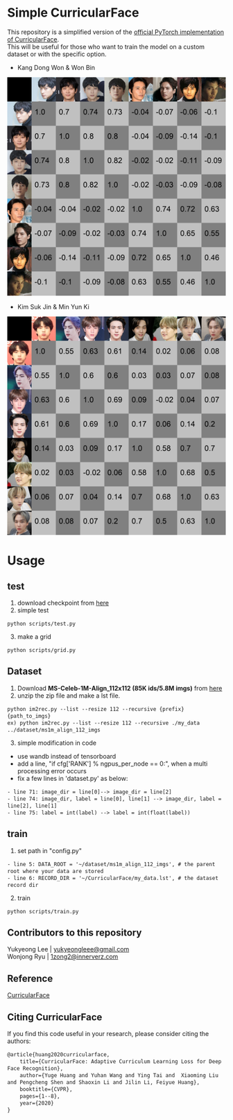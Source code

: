 # Simple CurricularFace 
This repository is a simplified version of the [official PyTorch implementation of CurricularFace](https://github.com/HuangYG123/CurricularFace).  
This will be useful for those who want to train the model on a custom dataset or with the specific option.  

- Kang Dong Won & Won Bin
<p align="center"><img src="assets/grids/grid_KDWB_192_IR101_ori.jpg" ></p>

- Kim Suk Jin & Min Yun Ki
<p align="center"><img src="assets/grids/grid_JINSUGA_192_IR101_ori.jpg" ></p>

# Usage
## test
1. download checkpoint from [here](https://github.com/HuangYG123/CurricularFace)
2. simple test
```
python scripts/test.py
```

3. make a grid
```
python scripts/grid.py
```

## Dataset
1. Download **MS-Celeb-1M-Align_112x112 (85K ids/5.8M imgs)** from [here](https://github.com/ZhaoJ9014/face.evoLVe#data-zoo)
2. unzip the zip file and make a lst file.
```
python im2rec.py --list --resize 112 --recursive {prefix} {path_to_imgs} 
ex) python im2rec.py --list --resize 112 --recursive ./my_data ../dataset/ms1m_align_112_imgs
```
3. simple modification in code
- use wandb instead of tensorboard
- add a line, "if cfg['RANK'] % ngpus_per_node == 0:", when a multi processing error occurs
- fix a few lines in 'dataset.py' as below:
```
- line 71: image_dir = line[0]--> image_dir = line[2]
- line 74: image_dir, label = line[0], line[1] --> image_dir, label = line[2], line[1]
- line 75: label = int(label) --> label = int(float(label))
```

## train 

1. set path in "config.py"
```
- line 5: DATA_ROOT = '~/dataset/ms1m_align_112_imgs', # the parent root where your data are stored
- line 6: RECORD_DIR = '~/CurricularFace/my_data.lst', # the dataset record dir
```

2. train
```
python scripts/train.py
```

## Contributors to this repository
Yukyeong Lee | yukyeongleee@gmail.com  
Wonjong Ryu | 1zong2@innerverz.com  

## Reference
[CurricularFace](https://github.com/HuangYG123/CurricularFace)

## Citing CurricularFace
If you find this code useful in your research, please consider citing the authors:
```
@article{huang2020curricularface,
	title={CurricularFace: Adaptive Curriculum Learning Loss for Deep Face Recognition},
	author={Yuge Huang and Yuhan Wang and Ying Tai and  Xiaoming Liu and Pengcheng Shen and Shaoxin Li and Jilin Li, Feiyue Huang},
	booktitle={CVPR},
	pages={1--8},
	year={2020}
}
```



